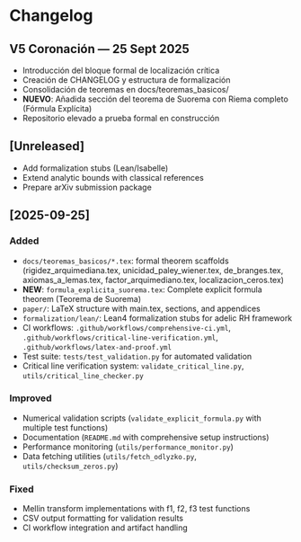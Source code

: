 # Changelog

## V5 Coronación — 25 Sept 2025
- Introducción del bloque formal de localización crítica
- Creación de CHANGELOG y estructura de formalización
- Consolidación de teoremas en docs/teoremas_basicos/
- **NUEVO**: Añadida sección del teorema de Suorema con Riema completo (Fórmula Explícita)
- Repositorio elevado a prueba formal en construcción

## [Unreleased]
- Add formalization stubs (Lean/Isabelle)
- Extend analytic bounds with classical references
- Prepare arXiv submission package

## [2025-09-25]
### Added
- `docs/teoremas_basicos/*.tex`: formal theorem scaffolds (rigidez_arquimediana.tex, unicidad_paley_wiener.tex, de_branges.tex, axiomas_a_lemas.tex, factor_arquimediano.tex, localizacion_ceros.tex)
- **NEW**: `formula_explicita_suorema.tex`: Complete explicit formula theorem (Teorema de Suorema)
- `paper/`: LaTeX structure with main.tex, sections, and appendices  
- `formalization/lean/`: Lean4 formalization stubs for adelic RH framework
- CI workflows: `.github/workflows/comprehensive-ci.yml`, `.github/workflows/critical-line-verification.yml`, `.github/workflows/latex-and-proof.yml`
- Test suite: `tests/test_validation.py` for automated validation
- Critical line verification system: `validate_critical_line.py`, `utils/critical_line_checker.py`

### Improved
- Numerical validation scripts (`validate_explicit_formula.py` with multiple test functions)
- Documentation (`README.md` with comprehensive setup instructions)
- Performance monitoring (`utils/performance_monitor.py`)
- Data fetching utilities (`utils/fetch_odlyzko.py`, `utils/checksum_zeros.py`)

### Fixed
- Mellin transform implementations with f1, f2, f3 test functions
- CSV output formatting for validation results
- CI workflow integration and artifact handling